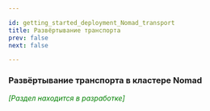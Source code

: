 ```yaml
---

id: getting_started_deployment_Nomad_transport
title: Развёртывание транспорта
prev: false
next: false 

---
```


### Развёртывание транспорта в кластере Nomad

<font color="green">

*\[Раздел находится в разработке\]*

</font>